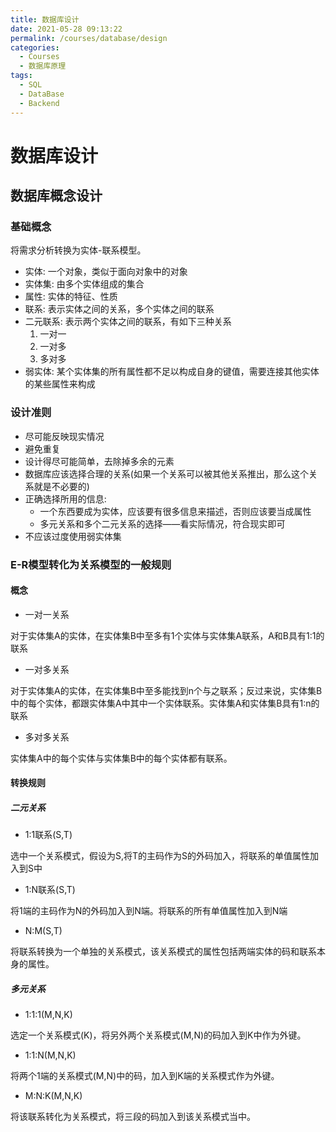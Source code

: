 ```yaml
---
title: 数据库设计
date: 2021-05-28 09:13:22
permalink: /courses/database/design
categories:
  - Courses
  - 数据库原理
tags: 
  - SQL
  - DataBase
  - Backend
---
```


# 数据库设计

## 数据库概念设计

### 基础概念

将需求分析转换为实体-联系模型。

- 实体: 一个对象，类似于面向对象中的对象
- 实体集: 由多个实体组成的集合
- 属性: 实体的特征、性质
- 联系: 表示实体之间的关系，多个实体之间的联系
- 二元联系: 表示两个实体之间的联系，有如下三种关系
  1. 一对一
  2. 一对多
  3. 多对多
- 弱实体: 某个实体集的所有属性都不足以构成自身的键值，需要连接其他实体的某些属性来构成

### 设计准则

- 尽可能反映现实情况
- 避免重复
- 设计得尽可能简单，去除掉多余的元素
- 数据库应该选择合理的关系(如果一个关系可以被其他关系推出，那么这个关系就是不必要的)
- 正确选择所用的信息:
  + 一个东西要成为实体，应该要有很多信息来描述，否则应该要当成属性
  + 多元关系和多个二元关系的选择——看实际情况，符合现实即可
- 不应该过度使用弱实体集

### E-R模型转化为关系模型的一般规则

#### 概念

- 一对一关系

对于实体集A的实体，在实体集B中至多有1个实体与实体集A联系，A和B具有1:1的联系

- 一对多关系

对于实体集A的实体，在实体集B中至多能找到n个与之联系；反过来说，实体集B中的每个实体，都跟实体集A中其中一个实体联系。实体集A和实体集B具有1:n的联系

- 多对多关系

实体集A中的每个实体与实体集B中的每个实体都有联系。

#### 转换规则

##### 二元关系

- 1:1联系(S,T)

选中一个关系模式，假设为S,将T的主码作为S的外码加入，将联系的单值属性加入到S中

- 1:N联系(S,T)

将1端的主码作为N的外码加入到N端。将联系的所有单值属性加入到N端

- N:M(S,T)

将联系转换为一个单独的关系模式，该关系模式的属性包括两端实体的码和联系本身的属性。

##### 多元关系

- 1:1:1(M,N,K)

选定一个关系模式(K)，将另外两个关系模式(M,N)的码加入到K中作为外键。

- 1:1:N(M,N,K)

将两个1端的关系模式(M,N)中的码，加入到K端的关系模式作为外键。

- M:N:K(M,N,K)

将该联系转化为关系模式，将三段的码加入到该关系模式当中。